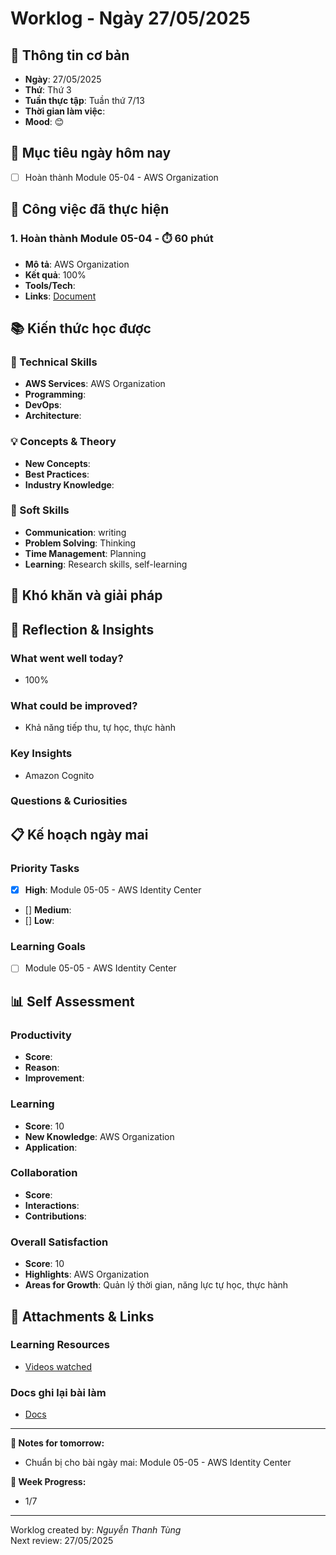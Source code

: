 # Worklog - Ngày 27/05/2025

## 📅 Thông tin cơ bản
- **Ngày**: 27/05/2025
- **Thứ**: Thứ 3
- **Tuần thực tập**: Tuần thứ 7/13
- **Thời gian làm việc**: 
- **Mood**: 😊

## 🎯 Mục tiêu ngày hôm nay
- [ ] Hoàn thành Module 05-04 - AWS Organization

## 💼 Công việc đã thực hiện

### 1. Hoàn thành Module 05-04 - ⏱️ 60 phút
- **Mô tả**: AWS Organization
- **Kết quả**: 100%
- **Tools/Tech**: 
- **Links**: [Document](https://docs.google.com/document/d/1J0JhYCd2wl_N2dPYt4i9w2RQgrV9z5NLNntj5WvOvzc/edit?usp=sharing)

## 📚 Kiến thức học được

### 🔧 Technical Skills
- **AWS Services**: AWS Organization
- **Programming**: 
- **DevOps**: 
- **Architecture**: 

### 💡 Concepts & Theory
- **New Concepts**: 
- **Best Practices**: 
- **Industry Knowledge**: 

### 🤝 Soft Skills
- **Communication**: writing
- **Problem Solving**: Thinking
- **Time Management**: Planning
- **Learning**: Research skills, self-learning

## 🚧 Khó khăn và giải pháp

## 💭 Reflection & Insights

### What went well today?
- 100%

### What could be improved?
- Khả năng tiếp thu, tự học, thực hành

### Key Insights
- Amazon Cognito

### Questions & Curiosities

## 📋 Kế hoạch ngày mai

### Priority Tasks
- [x] **High**: Module 05-05 - AWS Identity Center
- [] **Medium**: 
- [] **Low**: 

### Learning Goals
- [ ] Module 05-05 - AWS Identity Center

## 📊 Self Assessment

### Productivity
- **Score**: 
- **Reason**: 
- **Improvement**: 

### Learning
- **Score**: 10
- **New Knowledge**: AWS Organization
- **Application**: 

### Collaboration
- **Score**: 
- **Interactions**: 
- **Contributions**: 

### Overall Satisfaction
- **Score**: 10
- **Highlights**: AWS Organization
- **Areas for Growth**: Quản lý thời gian, năng lực tự học, thực hành


## 📎 Attachments & Links

### Learning Resources
- [Videos watched](https://www.youtube.com/watch?v=5oQY8Rogz9Y&list=PLahN4TLWtox2a3vElknwzU_urND8hLn1i&index=153&pp=iAQB0gcJCccJAYcqIYzv)

### Docs ghi lại bài làm
- [Docs](https://docs.google.com/document/d/1J0JhYCd2wl_N2dPYt4i9w2RQgrV9z5NLNntj5WvOvzc/edit?usp=sharing)

---

**📝 Notes for tomorrow:**
- Chuẩn bị cho bài ngày mai: Module 05-05 - AWS Identity Center

**🎯 Week Progress:**
- 1/7

---
Worklog created by: *Nguyễn Thanh Tùng*  
Next review: 27/05/2025



